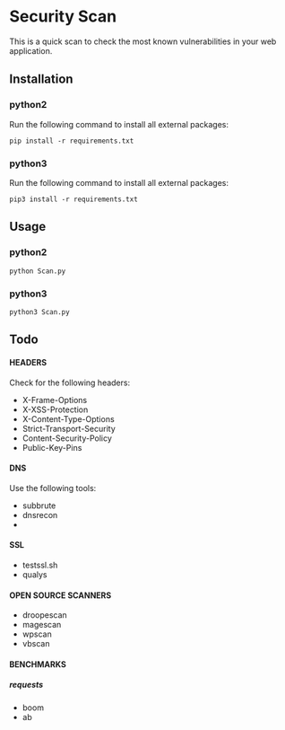 # Security Scan

This is a quick scan to check the most known vulnerabilities in your web application.

## Installation

### python2

Run the following command to install all external packages:

```pip install -r requirements.txt```

### python3

Run the following command to install all external packages:

```pip3 install -r requirements.txt```

## Usage

### python2

```python Scan.py```

### python3

```python3 Scan.py```

## Todo

#### HEADERS

Check for the following headers:

 - X-Frame-Options
 - X-XSS-Protection
 - X-Content-Type-Options
 - Strict-Transport-Security
 - Content-Security-Policy
 - Public-Key-Pins

#### DNS

Use the following tools:

 - subbrute
 - dnsrecon
 -

#### SSL

 - testssl.sh
 - qualys

#### OPEN SOURCE SCANNERS

 - droopescan
 - magescan
 - wpscan
 - vbscan

#### BENCHMARKS

##### requests

 - boom
 - ab
